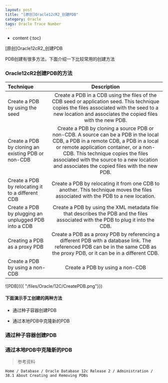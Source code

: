 ```yaml
---
layout: post
title: "[原创]Oracle12cR2_创建PDB"
category: Oracle
tags: Oracle Trace Number 
---
```


* content
{:toc}


[原创]Oracle12cR2_创建PDB

PDB创建有很多方法，下面介绍一下比较常用的创建方法








### Oracle12cR2创建PDB的方法


| Technique | Description | 
| :--- | :----: |
| Create a PDB by using the seed | Create a PDB in a CDB using the files of the CDB seed or application seed. This technique copies the files associated with the seed to a new location and associates the copied files with the new PDB. |
| Create a PDB by cloning an existing PDB or non-CDB| Create a PDB by cloning a source PDB or non-CDB. A source can be a PDB in the local CDB, a PDB in a remote CDB, a PDB in a local or remote application container, or a non-CDB. This technique copies the files associated with the source to a new location and associates the copied files with the new PDB.|
| Create a PDB by relocating it to a different CDB  | Create a PDB by relocating it from one CDB to another. This technique moves the files associated with the PDB to a new location. |
| Create a PDB by plugging an unplugged PDB into a CDB | Create a PDB by using the XML metadata file that describes the PDB and the files associated with the PDB to plug it into the CDB. |
| Creating a PDB as a proxy PDB | Create a PDB as a proxy PDB by referencing a different PDB with a database link. The referenced PDB can be in the same CDB as the proxy PDB, or it can be in a different CDB. |
| Create a PDB by using a non-CDB | Create a PDB by using a non-CDB |


![PDB]({{ "/files/Oracle/12C/CreatePDB.png"}})	



#### 下面演示手工创建的两种方法

* 通过种子容器创建PDB

* 通过本地PDB中克隆新的PDB

### 通过种子容器创建PDB



### 通过本地PDB中克隆新的PDB




> 参考资料

	Home / Database / Oracle Database 12c Release 2 / Administration / 38.1 About Creating and Removing PDBs
	
~~~ 完工 LinHong 2017/09/11 ~~~~
